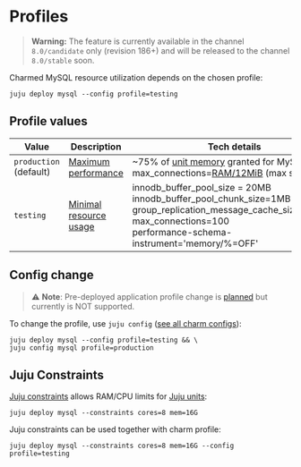 # Profiles

> **Warning:** The feature is currently available in the channel `8.0/candidate` only (revision 186+) and will be released to the channel `8.0/stable` soon.

Charmed MySQL resource utilization depends on the chosen profile:

```shell
juju deploy mysql --config profile=testing
```

## Profile values

|Value|Description|Tech details|
| --- | --- | ----- |
|`production`<br>(default)|[Maximum performance](https://github.com/canonical/mysql-operator/blob/main/lib/charms/mysql/v0/mysql.py#L766-L775)| ~75% of [unit memory](https://juju.is/docs/juju/unit) granted for MySQL<br/>max_connections=[RAM/12MiB](https://github.com/canonical/mysql-operator/blob/53e54745f47b6d2184c54386ee984792cb939152/lib/charms/mysql/v0/mysql.py#L2092) (max safe value)|
|`testing`|[Minimal resource usage](https://github.com/canonical/mysql-operator/blob/main/lib/charms/mysql/v0/mysql.py#L759-L764)| innodb_buffer_pool_size = 20MB<br/>innodb_buffer_pool_chunk_size=1MB<br/>group_replication_message_cache_size=128MB<br/>max_connections=100<br/>performance-schema-instrument='memory/%=OFF' |

## Config change

> :warning: **Note**: Pre-deployed application profile change is [planned](https://warthogs.atlassian.net/browse/DPE-2404) but currently is NOT supported.

To change the profile, use `juju config` ([see all charm configs](https://charmhub.io/mysql/configure#profile)):
```shell
juju deploy mysql --config profile=testing && \
juju config mysql profile=production
```

## Juju Constraints

[Juju constraints](https://juju.is/docs/juju/constraint) allows RAM/CPU limits for [Juju units](https://juju.is/docs/juju/unit):

```shell
juju deploy mysql --constraints cores=8 mem=16G
```

Juju constraints can be used together with charm profile:

```shell
juju deploy mysql --constraints cores=8 mem=16G --config profile=testing
```